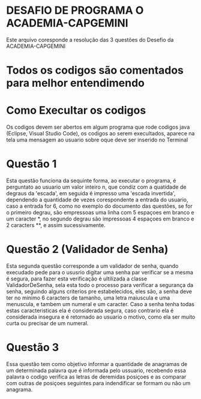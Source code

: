 # DESAFIO DE PROGRAMA O ACADEMIA-CAPGEMINI
Este arquivo coresponde a resolução das 3 questões do Desefio da ACADEMIA-CAPGEMINI

# Todos os codigos são comentados para melhor entendimendo

# Como Execultar os codigos
Os codigos devem ser abertos em algum programa que rode codigos java (Eclipse, Visual Studio Code), os codigos ao serem execultados, aparece na tela uma mensagem ao usuario sobre oque deve ser inserido no Terminal 

# Questão 1
Esta questão funciona da sequinte forma, ao executar o programa,
é perguntato ao usuario um valor inteiro n, que condiz com a quatidade de degraus da 'escada', em seguida é impresso uma 'escada invertida', dependendo a quantidade de vezes corespondente a entrada do usuario, caso a entrada for 6, como no exemplo do documento das questões, se for o primeiro degrau, são empressoas uma linha com 5 espaçoes em branco e um caracter *, no segundo degrau são impressoas 4 espaçoes em branco e 2 caracters **, e assim sucessivamente.

# Questão 2 (Validador de Senha)
Esta segunda questão corresponde a um validador de senha, quando execudado pede para o ususrio digitar uma senha par verificar se a mesma é segura, para fazer esta verificação é ultilizada a classe ValidadorDeSenha, sela esta todo o processo para verificar a segurança da senha, seguindo alguns criterios pre estabelecidos, eles são, a senha deve ter no minimo 6 caracters de tamanho, uma letra maiuscula e uma menuscula, e tambem um numeral e um caracter. Caso a senha tenha todas estas caracteristicas ela é considerada segura, caso contrario ela é considerada insegura e é retornado ao usuario o motivo, como ela ser muito curta ou precisar de um numeral.

# Questão 3
Essa questão tem como objetivo informar a quantidade de anagramas de um determinada palavra que é informada pelo ussuario, recebendo essa palavra o codigo verifica as letras de deremidas posiçoes e as comparar com outras de posiçoes seguintes para indendificar se formam ou não um anagrama. 
